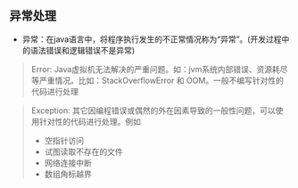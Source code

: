 ## 异常处理
- 异常：在java语言中，将程序执行发生的不正常情况称为“异常”。(开发过程中的语法错误和逻辑错误不是异常)

>Error: Java虚拟机无法解决的严重问题。如：jvm系统内部错误、资源耗尽等严重情况。比如：StackOverflowError 和 OOM。一般不编写针对性的代码进行处理

>Exception: 其它因编程错误或偶然的外在因素导致的一般性问题，可以使用针对性的代码进行处理。例如
> - 空指针访问
> - 试图读取不存在的文件
> - 网络连接中断
> - 数组角标越界


